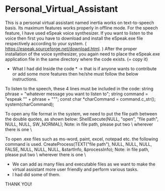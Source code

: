 # Personal_Virtual_Assistant
This is a personal virtual assistant named inertia works on text-to-speech basis. Its maximum features works properly in offline mode.
For the speech feature, I have used eSpeak voice synthesizer.
If you want to listen to the voice then first you have to download and install the eSpeak.exe file respectively according to your system.
( https://espeak.sourceforge.net/download.html. )
After the proper installation of the voice synthesizer, you again need to place the eSpeak.exe application file in the same directory where the code exists. (= copy it)



* What I had did Inside the code *
-> that is if anyone wants to contribute or add some more features then he/she must follow the below instructions.


To listen to the speech, these 4 lines must be included in the code:
string phrase = "whatever message you want to listen to";
string command = "espeak \"" + phrase + "\"";
const char *charCommand = command.c_str();
system(charCommand);


To open any file format in the system, we need to put the file path between the double quotes, as shown below:
ShellExecute(NULL, "open", "file path", NULL, NULL, SW_NORMAL);
Note: in file path, please put two \ wherever there is one \


To open .exe files such as ms-word, paint, excel, notepad etc. the following command is used.
CreateProcess(TEXT("file path"), NULL, NULL, NULL, FALSE, NULL, NULL, NULL, &startInfo, &processInfo);
Note: in file path, please put two \ wherever there is one \


* We can add as many files and executable files as we want to make the virtual assistant more user friendly and perform various tasks.
* I had did some of them.


THANK YOU!
